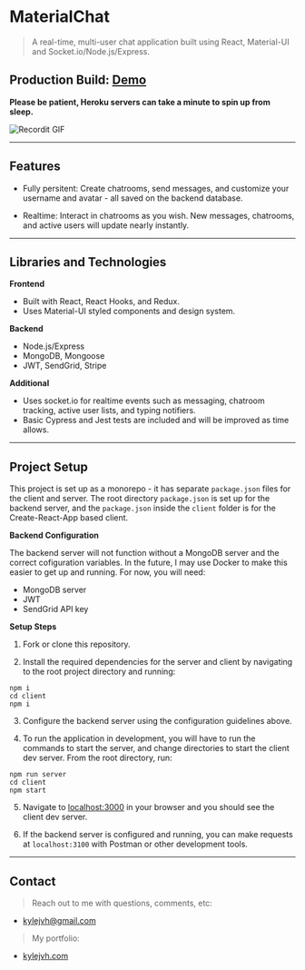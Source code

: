 # MaterialChat



> A real-time, multi-user chat application built using React, Material-UI and Socket.io/Node.js/Express. 

## **Production Build: <a href="https://kjvh-materialchat.herokuapp.com/login" target="_blank">Demo</a>**

**Please be patient, Heroku servers can take a minute to spin up from sleep.**

![Recordit GIF](http://g.recordit.co/ziudxn6SPn.gif)

---

## Features
 
- Fully persitent: Create chatrooms, send messages, and customize your username and avatar - all saved on the backend database.

- Realtime: Interact in chatrooms as you wish. New messages, chatrooms, and active users will update nearly instantly.

---

## Libraries and Technologies

**Frontend**
 
- Built with React, React Hooks, and Redux.
- Uses Material-UI styled components and design system.
    
**Backend**

- Node.js/Express
- MongoDB, Mongoose
- JWT, SendGrid, Stripe


**Additional**

- Uses socket.io for realtime events such as messaging, chatroom tracking, active user lists, and typing notifiers.
- Basic Cypress and Jest tests are included and will be improved as time allows. 

---

## Project Setup

This project is set up as a monorepo - it has separate `package.json` files for the client and server. 
The root directory `package.json` is set up for the backend server, and the `package.json` inside the `client` folder is for the Create-React-App based client.


**Backend Configuration**

The backend server will not function without a MongoDB server and the correct cofiguration variables. In the future, I may use Docker to make this easier to get up and running.
For now, you will need:

- MongoDB server
- JWT
- SendGrid API key

**Setup Steps**

1. Fork or clone this repository.

2. Install the required dependencies for the server and client by navigating to the root project directory and running:

 ```
 npm i
 cd client
 npm i
```

3. Configure the backend server using the configuration guidelines above.

4. To run the application in development, you will have to run the commands to start the server, and change directories to start the client dev server. From the root directory, run:

```
npm run server
cd client
npm start
```

5. Navigate to [localhost:3000](http://localhost:3000) in your browser and you should see the client dev server.

6. If the backend server is configured and running, you can make requests at `localhost:3100` with Postman or other development tools.

---

## Contact

> Reach out to me with questions, comments, etc: 
- kylejvh@gmail.com

> My portfolio: 
- <a href="https://www.kylejvh.com/" target="_blank">kylejvh.com</a>
